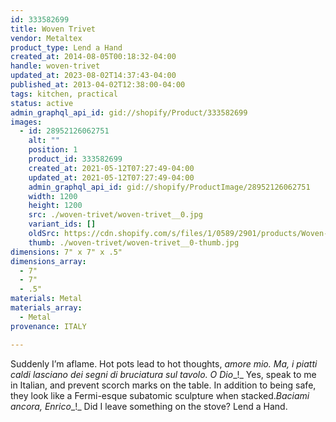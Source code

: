 ```yaml
---
id: 333582699
title: Woven Trivet
vendor: Metaltex
product_type: Lend a Hand
created_at: 2014-08-05T00:18:32-04:00
handle: woven-trivet
updated_at: 2023-08-02T14:37:43-04:00
published_at: 2013-04-02T12:38:00-04:00
tags: kitchen, practical
status: active
admin_graphql_api_id: gid://shopify/Product/333582699
images:
  - id: 28952126062751
    alt: ""
    position: 1
    product_id: 333582699
    created_at: 2021-05-12T07:27:49-04:00
    updated_at: 2021-05-12T07:27:49-04:00
    admin_graphql_api_id: gid://shopify/ProductImage/28952126062751
    width: 1200
    height: 1200
    src: ./woven-trivet/woven-trivet__0.jpg
    variant_ids: []
    oldSrc: https://cdn.shopify.com/s/files/1/0589/2901/products/Woven-Trivet_1.jpg?v=1620818869
    thumb: ./woven-trivet/woven-trivet__0-thumb.jpg
dimensions: 7" x 7" x .5"
dimensions_array:
  - 7"
  - 7"
  - .5"
materials: Metal
materials_array:
  - Metal
provenance: ITALY

---
```


Suddenly I’m aflame. Hot pots lead to hot thoughts, _amore mio. Ma, i piatti caldi lasciano dei segni di bruciatura sul tavolo. O Dio__!_ Yes, speak to me in Italian, and prevent scorch marks on the table. In addition to being safe, they look like a Fermi-esque subatomic sculpture when stacked._Baciami ancora, Enrico__!_ Did I leave something on the stove? Lend a Hand.